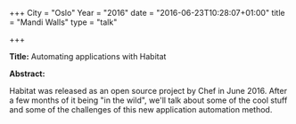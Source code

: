 +++
City = "Oslo"
Year = "2016"
date = "2016-06-23T10:28:07+01:00"
title = "Mandi Walls"
type = "talk"

+++

<div class="col-12">
  <p><strong>Title:</strong>
Automating applications with Habitat
</p>

<p><strong>Abstract:</strong></p>

<p>Habitat was released as an open source project by Chef in June 2016. After a few months of it being "in the wild", we'll talk about some of the cool stuff and some of the challenges of this new application automation method.</p>

</div>

